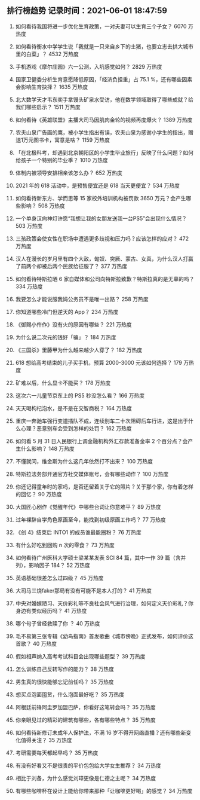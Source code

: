 
## 排行榜趋势 记录时间：2021-06-01 18:47:59
  
  1. 如何看待我国将进一步优化生育政策，一对夫妻可以生育三个子女？ 6070 万热度
    
  2. 如何看待衡水中学学生说「我就是一只来自乡下的土猪，也要立志去拱大城市里的白菜」？ 4532 万热度
    
  3. 手机游戏《摩尔庄园》六一公测，入坑感觉如何？ 2829 万热度
    
  4. 国家卫健委分析生育意愿降低原因，「经济负担重」占 75.1 %，还有哪些因素会影响生育抉择？ 1635 万热度
    
  5. 北大数学天才韦东奕手拿馒头矿泉水受访，他在数学领域取得了哪些成就？给我们哪些启示？ 1511 万热度
    
  6. 如何看待《英雄联盟》主播大司马因肌肉金轮的视频再度爆火？ 1389 万热度
    
  7. 农夫山泉广告画的鹰，被小学生指出有误，农夫山泉为感谢小学生的指出，赠送1万元图书卡，寓意是啥？ 1159 万热度
    
  8. 「在北极科考，却遇到北京朝阳区的小学生毕业旅行」反映了什么问题？如何给孩子一个特别的毕业季？ 1010 万热度
    
  9. 体制内被领导安排相亲该怎么办？ 652 万热度
    
  10. 2021 年的 618 活动中，是预售便宜还是 618 当天更便宜？ 534 万热度
    
  11. 如何看待新东方、学而思等 15 家校外培训机构被罚款 3650 万元？会产生哪些影响？ 508 万热度
    
  12. 一个单身汉向神灯许愿“我想让我的女朋友送我一台PS5”会出现什么情况？ 503 万热度
    
  13. 三孩政策会使女性在职场中遭遇更多歧视和压力吗？应该怎样的应对？ 472 万热度
    
  14. 汉人在漫长的岁月里有四个大敌，匈奴、突厥、蒙古、女真，为什么汉人打赢了前两个却被后两个民族给征服了？ 377 万热度
    
  15. 如何看待特斯拉晒 6 家自媒体和公司向特斯拉致歉？特斯拉真的是无辜的吗？ 334 万热度
    
  16. 我要怎么才能说服我妈公务员不是唯一出路？ 258 万热度
    
  17. 你知道哪些冷门但逆天的 App？ 234 万热度
    
  18. 《御赐小仵作》没有火的原因有哪些？ 221 万热度
    
  19. 为什么说二次元的钱好「骗」？ 184 万热度
    
  20. 《三国杀》里藤甲为什么越来越少人穿了？ 182 万热度
    
  21. 618 想给高考结束的儿子买手机，预算 2000-3000 元该如何选择？ 179 万热度
    
  22. 矿难以后，什么显卡不能买？ 178 万热度
    
  23. 这次六一儿童节京东上的 PS5 秒没怎么看？ 166 万热度
    
  24. 天天喝枸杞泡水，是不是在交智商税？ 164 万热度
    
  25. 重庆一奔驰车强行变道插队不成，连续别车二十次阻碍后车行进，这是出于什么心理？恶意别车会受到怎样的处罚？ 162 万热度
    
  26. 如何看 5 月 31 日人民银行上调金融机构外汇存款准备金率 2 个百分点？会产生什么影响？ 148 万热度
    
  27. 不懂就问，维金斯为什么这几年依然打不出来？ 100 万热度
    
  28. 特斯拉法务部开通官方社交媒体账号，会有哪些动作？ 100 万热度
    
  29. 你还记得童年时的家吗，是否还留着关于它的照片？关于那个家，你有着怎样的回忆？ 90 万热度
    
  30. 大国匠心剧作《觉醒年代》中哪些台词让你意难平？ 89 万热度
    
  31. 过年裸辞自学角色原画至今，能找到初级原画工作吗？ 77 万热度
    
  32. 《创 4》结束后 INTO1 的成员谁最能圈粉？ 76 万热度
    
  33. 有什么好吃到回购 n 次的零食？ 73 万热度
    
  34. 如何看待广州医科大学硕士梁某某发表 SCI 84 篇，其中一作 39 篇（含并列），影响因子 184？ 52 万热度
    
  35. 英语基础很差怎么过四级？ 45 万热度
    
  36. 大司马三烧faker那局有没有可能不是本人打的？ 41 万热度
    
  37. 中央对婚嫁陋习、天价彩礼等不良社会风气进行治理，如何定义天价彩礼？你身边有类似经历吗？ 41 万热度
    
  38. 哪个句子曾经救赎了你 ？ 40 万热度
    
  39. 毛不易第三张专辑《幼鸟指南》首发歌曲《城市傍晚》正式发布，如何评价这首歌？ 40 万热度
    
  40. 假如相声纳入高考考试科目会出现哪些题型？ 39 万热度
    
  41. 怎么训练自己反转写作的能力？ 38 万热度
    
  42. 男生真的很快能够忘记前任吗？ 35 万热度
    
  43. 想买点泡面囤货，什么泡面最好吃？ 35 万热度
    
  44. 阿根廷前锋阿圭罗加盟巴萨，你看好这笔转会吗？ 35 万热度
    
  45. 你亲眼见过的精彩的建筑有哪些，各有哪些特点？ 35 万热度
    
  46. 如何看待新修订未成年人保护法，不满 16 岁不得开网络直播？还有哪些新变化值得关注？ 35 万热度
    
  47. 考研需要每天都起早吗？ 35 万热度
    
  48. 有没有好看又不是很贵的平价包包给大学女生推荐？ 34 万热度
    
  49. 相比于刘备，为什么感觉刘璋更像是仁德之主呢？ 34 万热度
    
  50. 有哪些咖啡杯在设计上能给你带来那种「让咖啡更好喝」的感觉？ 34 万热度
    
